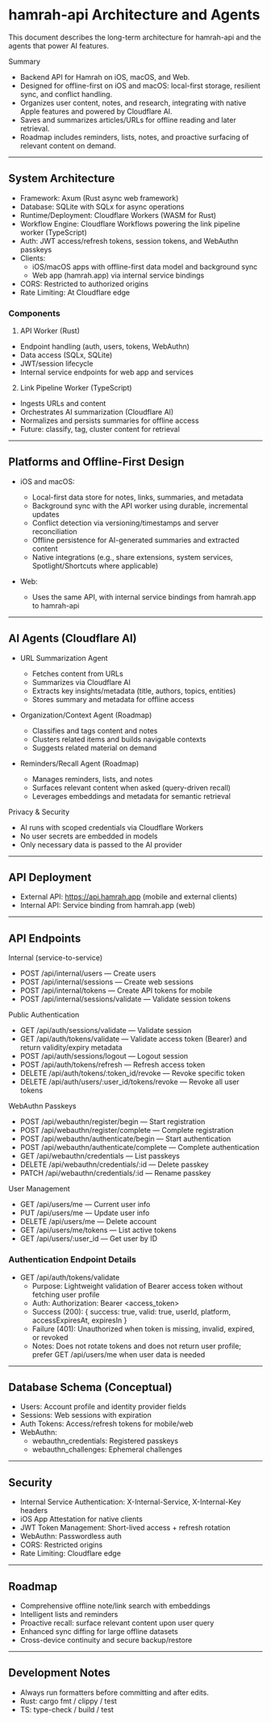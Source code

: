 # hamrah-api Architecture and Agents

This document describes the long-term architecture for hamrah-api and the agents that power AI features.

Summary
- Backend API for Hamrah on iOS, macOS, and Web.
- Designed for offline-first on iOS and macOS: local-first storage, resilient sync, and conflict handling.
- Organizes user content, notes, and research, integrating with native Apple features and powered by Cloudflare AI.
- Saves and summarizes articles/URLs for offline reading and later retrieval.
- Roadmap includes reminders, lists, notes, and proactive surfacing of relevant content on demand.

---

## System Architecture

- Framework: Axum (Rust async web framework)
- Database: SQLite with SQLx for async operations
- Runtime/Deployment: Cloudflare Workers (WASM for Rust)
- Workflow Engine: Cloudflare Workflows powering the link pipeline worker (TypeScript)
- Auth: JWT access/refresh tokens, session tokens, and WebAuthn passkeys
- Clients:
  - iOS/macOS apps with offline-first data model and background sync
  - Web app (hamrah.app) via internal service bindings
- CORS: Restricted to authorized origins
- Rate Limiting: At Cloudflare edge

### Components

1) API Worker (Rust)
- Endpoint handling (auth, users, tokens, WebAuthn)
- Data access (SQLx, SQLite)
- JWT/session lifecycle
- Internal service endpoints for web app and services

2) Link Pipeline Worker (TypeScript)
- Ingests URLs and content
- Orchestrates AI summarization (Cloudflare AI)
- Normalizes and persists summaries for offline access
- Future: classify, tag, cluster content for retrieval

---

## Platforms and Offline-First Design

- iOS and macOS:
  - Local-first data store for notes, links, summaries, and metadata
  - Background sync with the API worker using durable, incremental updates
  - Conflict detection via versioning/timestamps and server reconciliation
  - Offline persistence for AI-generated summaries and extracted content
  - Native integrations (e.g., share extensions, system services, Spotlight/Shortcuts where applicable)

- Web:
  - Uses the same API, with internal service bindings from hamrah.app to hamrah-api

---

## AI Agents (Cloudflare AI)

- URL Summarization Agent
  - Fetches content from URLs
  - Summarizes via Cloudflare AI
  - Extracts key insights/metadata (title, authors, topics, entities)
  - Stores summary and metadata for offline access

- Organization/Context Agent (Roadmap)
  - Classifies and tags content and notes
  - Clusters related items and builds navigable contexts
  - Suggests related material on demand

- Reminders/Recall Agent (Roadmap)
  - Manages reminders, lists, and notes
  - Surfaces relevant content when asked (query-driven recall)
  - Leverages embeddings and metadata for semantic retrieval

Privacy & Security
- AI runs with scoped credentials via Cloudflare Workers
- No user secrets are embedded in models
- Only necessary data is passed to the AI provider

---

## API Deployment

- External API: https://api.hamrah.app (mobile and external clients)
- Internal API: Service binding from hamrah.app (web)

---

## API Endpoints

Internal (service-to-service)
- POST /api/internal/users — Create users
- POST /api/internal/sessions — Create web sessions
- POST /api/internal/tokens — Create API tokens for mobile
- POST /api/internal/sessions/validate — Validate session tokens

Public Authentication
- GET /api/auth/sessions/validate — Validate session
- GET /api/auth/tokens/validate — Validate access token (Bearer) and return validity/expiry metadata
- POST /api/auth/sessions/logout — Logout session
- POST /api/auth/tokens/refresh — Refresh access token
- DELETE /api/auth/tokens/:token_id/revoke — Revoke specific token
- DELETE /api/auth/users/:user_id/tokens/revoke — Revoke all user tokens

WebAuthn Passkeys
- POST /api/webauthn/register/begin — Start registration
- POST /api/webauthn/register/complete — Complete registration
- POST /api/webauthn/authenticate/begin — Start authentication
- POST /api/webauthn/authenticate/complete — Complete authentication
- GET /api/webauthn/credentials — List passkeys
- DELETE /api/webauthn/credentials/:id — Delete passkey
- PATCH /api/webauthn/credentials/:id — Rename passkey

User Management
- GET /api/users/me — Current user info
- PUT /api/users/me — Update user info
- DELETE /api/users/me — Delete account
- GET /api/users/me/tokens — List active tokens
- GET /api/users/:user_id — Get user by ID

### Authentication Endpoint Details

- GET /api/auth/tokens/validate
  - Purpose: Lightweight validation of Bearer access token without fetching user profile
  - Auth: Authorization: Bearer <access_token>
  - Success (200): { success: true, valid: true, userId, platform, accessExpiresAt, expiresIn }
  - Failure (401): Unauthorized when token is missing, invalid, expired, or revoked
  - Notes: Does not rotate tokens and does not return user profile; prefer GET /api/users/me when user data is needed

---

## Database Schema (Conceptual)

- Users: Account profile and identity provider fields
- Sessions: Web sessions with expiration
- Auth Tokens: Access/refresh tokens for mobile/web
- WebAuthn:
  - webauthn_credentials: Registered passkeys
  - webauthn_challenges: Ephemeral challenges

---

## Security

- Internal Service Authentication: X-Internal-Service, X-Internal-Key headers
- iOS App Attestation for native clients
- JWT Token Management: Short-lived access + refresh rotation
- WebAuthn: Passwordless auth
- CORS: Restricted origins
- Rate Limiting: Cloudflare edge

---

## Roadmap

- Comprehensive offline note/link search with embeddings
- Intelligent lists and reminders
- Proactive recall: surface relevant content upon user query
- Enhanced sync diffing for large offline datasets
- Cross-device continuity and secure backup/restore

---

## Development Notes

- Always run formatters before committing and after edits.
- Rust: cargo fmt / clippy / test
- TS: type-check / build / test
